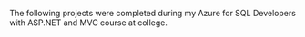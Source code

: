 The following projects were completed during my Azure for SQL Developers with ASP.NET and MVC course at college.
